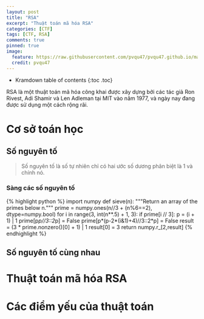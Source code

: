 ```yaml
---
layout: post
title: "RSA"
excerpt: "Thuật toán mã hóa RSA"
categories: [CTF]
tags: [CTF, RSA]
comments: true
pinned: true
image:
  feature: https://raw.githubusercontent.com/pvqu47/pvqu47.github.io/master/img/rsa-ctf.png
  credit: pvqu47
---
```

* Kramdown table of contents
{:toc .toc}

RSA là một thuật toán mã hóa công khai được xây dựng bởi các tác giả Ron Rivest, Adi Shamir và Len Adleman tại MIT vào năm 1977, và ngày nay đang được sử dụng một cách rộng rãi. 
# Cơ sở toán học 
## Số nguyên tố

> Số nguyên tố là số tự nhiên chỉ có hai ước số dương phân biệt là 1 và chính nó.

### Sàng các số nguyên tố 
{% highlight python %}
import numpy
def sieve(n):
    """Return an array of the primes below n."""
    prime = numpy.ones(n//3 + (n%6==2), dtype=numpy.bool)
    for i in range(3, int(n**.5) + 1, 3):
        if prime[i // 3]:
            p = (i + 1) | 1
            prime[p*p//3::2*p] = False
            prime[p*(p-2*(i&1)+4)//3::2*p] = False
    result = (3 * prime.nonzero()[0] + 1) | 1
    result[0] = 3
    return numpy.r_[2,result]
{% endhighlight %}

## Số nguyên tố cùng nhau 
# Thuật toán mã hóa RSA
# Các điểm yếu của thuật toán
